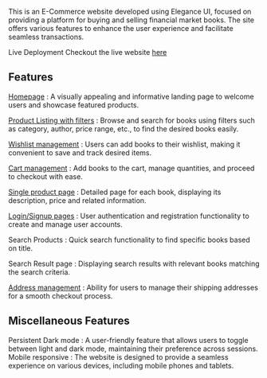 This is an E-Commerce website developed using Elegance UI, focused on providing a platform for buying and selling financial market books. The site offers various features to enhance the user experience and facilitate seamless transactions.

Live Deployment
Checkout the live website [here](https://book-stop.vercel.app/)

## Features

  [Homepage](https://book-stop.vercel.app/)  : A visually appealing and informative landing page to welcome users and showcase featured products.
    
  [Product Listing with filters](https://book-stop.vercel.app/productListing)  : Browse and search for books using filters such as category, author, price range, etc., to find the desired books easily.
    
  [Wishlist management](https://book-stop.vercel.app/Wishlist)  : Users can add books to their wishlist, making it convenient to save and track desired items.
    
  [Cart management](https://book-stop.vercel.app/cart)  : Add books to the cart, manage quantities, and proceed to checkout with ease.
    
  [Single product page](https://book-stop.vercel.app/productListing/stock1)  : Detailed page for each book, displaying its description, price and related information.
    
  [Login/Signup pages](https://book-stop.vercel.app/login)  : User authentication and registration functionality to create and manage user accounts.
    
  Search Products  : Quick search functionality to find specific books based on title.
    
  Search Result page  : Displaying search results with relevant books matching the search criteria.
    
  [Address management](https://book-stop.vercel.app/address)  : Ability for users to manage their shipping addresses for a smooth checkout process.

## Miscellaneous Features

   Persistent Dark mode  : A user-friendly feature that allows users to toggle between light and dark mode, maintaining their preference across sessions.
   Mobile responsive  : The website is designed to provide a seamless experience on various devices, including mobile phones and tablets.

